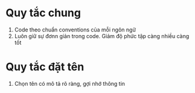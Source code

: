 # Quy tắc chung

1. Code theo chuẩn conventions của mỗi ngôn ngữ
2. Luôn giữ sự đơnn giản trong code. Giảm độ phức tập càng nhiều càng tốt

# Quy tắc đặt tên

1. Chọn tên có mô tả rõ ràng, gợi nhớ thông tin
